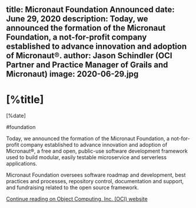 title: Micronaut Foundation Announced
date: June 29, 2020
description: Today, we announced the formation of the Micronaut Foundation, a not-for-profit company established to advance innovation and adoption of Micronaut®.
author: Jason Schindler (OCI Partner and Practice Manager of Grails and Micronaut)
image: 2020-06-29.jpg
---

# [%title]

[%date]

#foundation

Today, we announced the formation of the Micronaut Foundation, a not-for-profit company established to advance innovation and adoption of Micronaut®, a free and open, public-use software development framework used to build modular, easily testable microservice and serverless applications. 

Micronaut Foundation oversees software roadmap and development, best practices and processes, repository control, documentation and support, and fundraising related to the open source framework.  

[Continue reading on Object Computing, Inc. (OCI) website](https://objectcomputing.com/news/2020/06/29/micronaut-foundation-established)

